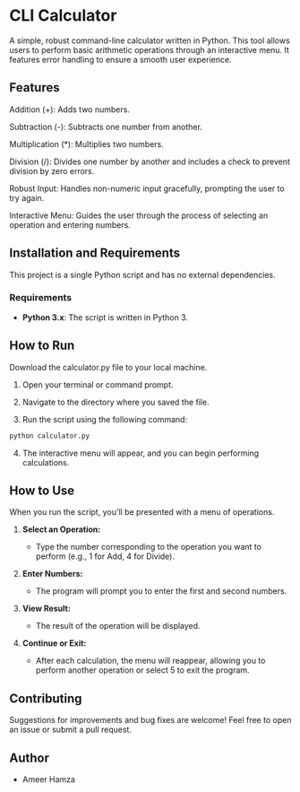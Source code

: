 # CLI Calculator
A simple, robust command-line calculator written in Python. This tool allows users to perform basic arithmetic operations through an interactive menu. It features error handling to ensure a smooth user experience.

## Features

Addition (+): Adds two numbers.

Subtraction (-): Subtracts one number from another.

Multiplication (*): Multiplies two numbers.

Division (/): Divides one number by another and includes a check to prevent division by zero errors.

Robust Input: Handles non-numeric input gracefully, prompting the user to try again.

Interactive Menu: Guides the user through the process of selecting an operation and entering numbers.

## Installation and Requirements
This project is a single Python script and has no external dependencies.

### Requirements

* **Python 3.x**: The script is written in Python 3.

## How to Run
Download the calculator.py file to your local machine.

1. Open your terminal or command prompt.

2. Navigate to the directory where you saved the file.

3. Run the script using the following command:

  ```bash
  python calculator.py
  ```


4. The interactive menu will appear, and you can begin performing calculations.

## How to Use

When you run the script, you'll be presented with a menu of operations.

1. **Select an Operation:** 
   * Type the number corresponding to the operation you want to perform (e.g., 1 for Add, 4 for Divide).

2.  **Enter Numbers:**
    * The program will prompt you to enter the first and second numbers.

3. **View Result:**
   * The result of the operation will be displayed.

4. **Continue or Exit:**
   * After each calculation, the menu will reappear, allowing you to perform another operation or select 5 to exit the program.

## Contributing
Suggestions for improvements and bug fixes are welcome! Feel free to open an issue or submit a pull request.

## Author
 * Ameer Hamza